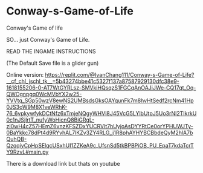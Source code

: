 # Conway-s-Game-of-Life
Conway's Game of life

SO... just Conway's Game of Life.

READ THE INGAME INSTRUCTIONS

(The Default Save file is a glider gun)

Online version:
https://replit.com/@IvanChang111/Conway-s-Game-of-Life?__cf_chl_jschl_tk__=5b43274bbe41c5327f137a87587929130dfc38e9-1618155206-0-AT7WtGYRLsz-SMVkiHQsqzS1FGCqAnOAJiJWe-CQ17qt_Oq-QWOgnpgq0WcMVbYX2w25-YVVtq_SGp50wzV8ewNS2UMBsdsGksOAYqunFk7m8hvHtSedf2rcNm41Hp0JS3oW9M8X1veWRhK-76_6vpkywfykDCtNfz6xTmjeNQgyWHVl8J45VcG5LYlbUtpJ5Uo3rNI2TIkrkU0c1nJSjlrtT_nufyWoHicnQ8BiGRgL-zI0wH4cZ57HEmZ6vnzKFSZDxYUCRVlt7hUyjoAsDYYRtCe0orYPHUWJTy-0BaYkkc78dPt4d9RYvhAL7lKZv3ZY4RLG_j1R8phAYHYBCBbdeQyM2hlA7bQuhQB-QzqqiyCpHpSElqcUSxhUI1ZZKeA9c_UfsnSd5tkBPBPiOB_PU_EpaT7kdaTcrTY9RzvL#main.py

There is a download link but thats on youtube
